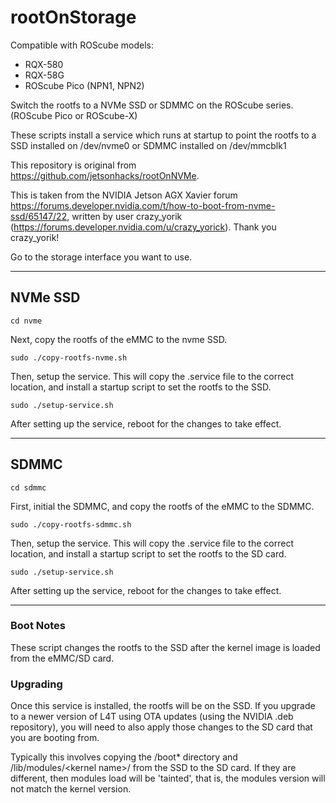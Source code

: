 # rootOnStorage

Compatible with ROScube models:

* RQX-580
* RQX-58G
* ROScube Pico (NPN1, NPN2)

Switch the rootfs to a NVMe SSD or SDMMC on the ROScube series. (ROScube Pico or ROScube-X)

These scripts install a service which runs at startup to point the rootfs to a SSD installed on /dev/nvme0 or SDMMC installed on /dev/mmcblk1

This repository is original from https://github.com/jetsonhacks/rootOnNVMe.

This is taken from the NVIDIA Jetson AGX Xavier forum https://forums.developer.nvidia.com/t/how-to-boot-from-nvme-ssd/65147/22, written by user crazy_yorik (https://forums.developer.nvidia.com/u/crazy_yorick). Thank you crazy_yorik!

Go to the storage interface you want to use. 
***
## NVMe SSD

```
cd nvme
```

Next, copy the rootfs of the eMMC to the nvme SSD.
```
sudo ./copy-rootfs-nvme.sh
```

Then, setup the service. This will copy the .service file to the correct location, and install a startup script to set the rootfs to the SSD.

```
sudo ./setup-service.sh
```

After setting up the service, reboot for the changes to take effect.

***
## SDMMC

```
cd sdmmc
```

First, initial the SDMMC, and copy the rootfs of the eMMC to the SDMMC.

```
sudo ./copy-rootfs-sdmmc.sh
```


Then, setup the service. This will copy the .service file to the correct location, and install a startup script to set the rootfs to the SD card.

```
sudo ./setup-service.sh
```

After setting up the service, reboot for the changes to take effect.

***
### Boot Notes
These script changes the rootfs to the SSD after the kernel image is loaded from the eMMC/SD card.

### Upgrading
Once this service is installed, the rootfs will be on the SSD. If you upgrade to a newer version of L4T using OTA updates (using the NVIDIA .deb repository), you will need to also apply those changes to the SD card that you are booting from.

Typically this involves copying the /boot* directory and /lib/modules/\<kernel name\>/ from the SSD to the SD card. If they are different, then modules load will be 'tainted', that is, the modules version will not match the kernel version.
